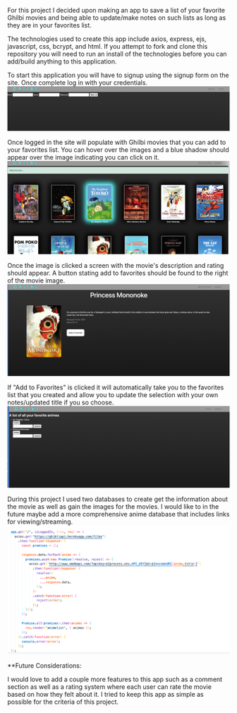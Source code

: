 For this project I decided upon making an app to save a list of your favorite Ghilbi movies and being able to update/make notes on such lists as long as they are in your favorites list.

The technologies used to create this app include axios, express, ejs, javascript, css, bcrypt, and html. If you attempt to fork and clone this repository you will need to run an install of the technologies before you can add/build anything to this application.

To start this application you will have to signup using the signup form on the site. Once complete log in with your credentials.
<img src="https://github.com/ariellekatherine92/animedatabase/blob/main/images/image1.png?raw=true">

Once logged in the site will populate with Ghilbi movies that you can add to your favorites list. You can hover over the images and a blue shadow should appear over the image indicating you can click on it.
<img src="https://github.com/ariellekatherine92/animedatabase/blob/main/images/image3.png?raw=true">

Once the image is clicked a screen with the movie's description and rating should appear. A button stating add to favorites should be found to the right of the movie image. 
<img src="https://github.com/ariellekatherine92/animedatabase/blob/main/images/image4.png?raw=true">

If "Add to Favorites" is clicked it will automatically take you to the favorites list that you created and allow you to update the selection with your own notes/updated title if you so choose.
<img src="https://github.com/ariellekatherine92/animedatabase/blob/main/images/image5.png?raw=true">

During this project I used two databases to create get the information about the movie as well as gain the images for the movies. I would like to in the future maybe add a more comprehensive anime database that includes links for viewing/streaming.
<img src="https://github.com/ariellekatherine92/animedatabase/blob/main/images/image6.png?raw=true">

**Future Considerations:

I would love to add a couple more features to this app such as a comment section as well as a rating system where each user can rate the movie based on how they felt about it. I tried to keep this app as simple as possible for the criteria of this project.